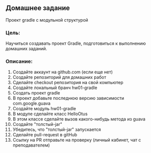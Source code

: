 ## Домашнее задание
Проект gradle с модульной структурой

### Цель:
Научиться создавать проект Gradle, подготовиться к выполнению домашних заданий.

### Описание: 
1. Создайте аккаунт на github.com (если еще нет)
2. Создайте репозиторий для домашних работ
3. Сделайте checkout репозитория на свой компьютер
4. Создайте локальный бранч hw01-gradle
5. Создать проект gradle
6. В проект добавьте последнюю версию зависимости com.google.guava
7. Создайте модуль hw01-gradle
8. В модуле сделайте класс HelloOtus
9. В этом классе сделайте вызов какого-нибудь метода из guava
10. Создайте "толстый-jar"
11. Убедитесь, что "толстый-jar" запускается
12. Сделайте pull-request в gitHub
13. Ссылку на PR отправьте на проверку (личный кабинет, чат с преподавателем)
